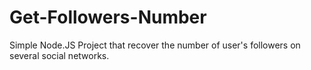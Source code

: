 # Get-Followers-Number
Simple Node.JS Project that recover the number of user's followers on several social networks.
